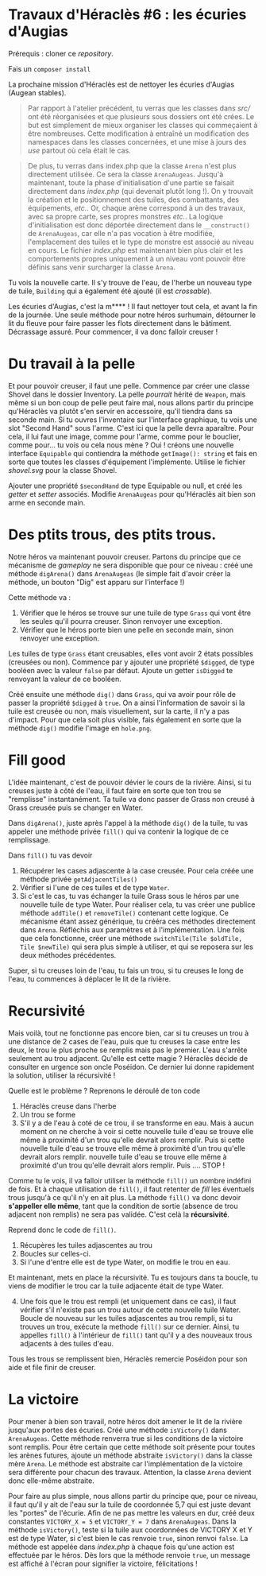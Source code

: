 # Travaux d'Héraclès #6 : les écuries d'Augias
 
Prérequis : cloner ce *repository*.

Fais un `composer install`

La prochaine mission d'Héraclès est de nettoyer les écuries d'Augias (Augean stables).

> Par rapport à l'atelier précédent, tu verras que les classes dans *src/* ont été réorganisées et que plusieurs sous dossiers ont été crées. Le but est simplement de mieux organiser les classes qui commeçaient à être nombreuses. Cette modification à entraîné un modification des namespaces dans les classes concernées, et une mise à jours des *use* partout où cela était le cas. 

> De plus, tu verras dans index.php que la classe `Arena` n'est plus directement utilisée. Ce sera la classe `ArenaAugeas`. Jusqu'à maintenant, toute la phase d'initialisation d'une partie se faisait directement dans *index.php* (qui devenait plutôt long !). On y trouvait la création et le positionnement des tuiles, des combattants, des équipements, *etc.*. Or, chaque arène correspond à un des travaux, avec sa propre carte, ses propres monstres *etc.*. La logique d'initialisation est donc déportée directement dans le `__construct()` de `ArenaAugeas`, car elle n'a pas vocation à être modifiée, l'emplacement des tuiles et le type de monstre est associé au niveau en cours. Le fichier *index.php* est maintenant bien plus clair et les comportements propres uniquement à un niveau vont pouvoir être définis sans venir surcharger la classe `Arena`.

Tu vois la nouvelle carte. Il s'y trouve de l'eau, de l'herbe un nouveau type de tuile, `Building` qui a également été ajouté (il est  *crossable*).

Les écuries d'Augias, c'est la m**** ! Il faut nettoyer tout cela, et avant la fin de la journée. Une seule méthode pour notre héros surhumain, détourner le lit du fleuve pour faire passer les flots directement dans le bâtiment. Décrassage assuré. Pour commencer, il va donc falloir creuser !

# Du travail à la pelle

Et pour pouvoir creuser, il faut une pelle. 
Commence par créer une classe Shovel dans le dossier Inventory. La pelle *pourrait* hérité de `Weapon`, mais même si un bon coup de pelle peut faire mal, nous allons partir du principe qu'Héraclès va plutôt s'en servir en accessoire, qu'il tiendra dans sa seconde main. Si tu ouvres l'inventaire sur l'interface graphique, tu vois une slot "Second Hand" sous l'arme. C'est ici que la pelle devra aparaître. Pour cela, il lui faut une image, comme pour l'arme, comme pour le bouclier, comme pour... tu vois ou cela nous mène ? Oui ! créons une nouvelle interface `Equipable` qui contiendra la méthode `getImage(): string` et fais en sorte que toutes les classes d'équipement l'implémente. Utilise le fichier *shovel.svg* pour la classe Shovel.

Ajouter une propriété `$secondHand` de type Equipable ou null, et créé les *getter* et *setter* associés.
Modifie `ArenaAugeas` pour qu'Héraclès ait bien son arme en seconde main.

# Des ptits trous, des ptits trous.

Notre héros va maintenant pouvoir creuser. Partons du principe que ce mécanisme de *gameplay* ne sera disponible que pour ce niveau : créé une méthode `digArena()` dans `ArenaAugeas` (le simple fait d'avoir créer la méthode, un bouton "Dig" est apparu sur l'interface !)

Cette méthode va :
1. Vérifier que le héros se trouve sur une tuile de type `Grass` qui vont être les seules qu'il pourra creuser. Sinon renvoyer une exception.
2. Vérifier que le héros porte bien une pelle en seconde main, sinon renvoyer une exception.

Les tuiles de type `Grass` étant creusables, elles vont avoir 2 états possibles (creusées ou non). Commence par y ajouter une propriété `$digged`, de type booléen avec la valeur `false` par défaut. Ajoute un getter `isDigged` te renvoyant la valeur de ce booléen.

Créé ensuite une méthode `dig()` dans `Grass`, qui va avoir pour rôle de passer la propriété `$digged` à `true`.
On a ainsi l'information de savoir si la tuile est creusée ou non, mais visuellement, sur la carte, il n'y a pas d'impact. Pour que cela soit plus visible, fais également en sorte que la méthode `dig()` modifie l'image en `hole.png`.

# Fill good

L'idée maintenant, c'est de pouvoir dévier le cours de la rivière. Ainsi, si tu creuses juste à côté de l'eau, il faut faire en sorte que ton trou se "remplisse" instantanément. Ta tuile va donc passer de Grass non creusé à Grass creusée puis se changer en Water.

Dans `digArena()`, juste après l'appel à la méthode `dig()` de la tuile, tu vas appeler une méthode privée `fill()` qui va contenir la logique de ce remplissage.

Dans `fill()` tu vas devoir
1. Récupérer les cases adjascente à la case creusée. Pour cela créée une méthode privée `getAdjacentTiles()`
2. Vérifier si l'une de ces tuiles et de type `Water`.
3. Si c'est le cas, tu vas échanger la tuile Grass sous le héros par une nouvelle tuile de type Water. Pour réaliser cela, tu vas créer une publice méthode `addTile()` et `removeTile()` contenant cette logique. Ce mécanisme étant assez générique, tu crééra ces méthodes directement dans `Arena`. Réfléchis aux paramètres et à l'implémentation. Une fois que cela fonctionne, créer une méthode `switchTile(Tile $oldTile, Tile $newTile)` qui sera plus simple à utiliser, et qui se reposera sur les deux méthodes précédentes.

Super, si tu creuses loin de l'eau, tu fais un trou, si tu creuses le long de l'eau, tu commences à déplacer le lit de la rivière.

# Recursivité

Mais voilà, tout ne fonctionne pas encore bien, car si tu creuses un trou à une distance de 2 cases de l'eau, puis que tu creuses la case entre les deux, le trou le plus proche se remplis mais pas le premier. L'eau s'arrête seulement au trou adjacent. Qu'elle est cette magie ? Héraclès décide de consulter en urgence son oncle Poséidon. Ce dernier lui donne rapidement la solution, utiliser la récursivité ! 

Quelle est le problème ? Reprenons le déroulé de ton code
1. Héraclès creuse dans l'herbe
2. Un trou se forme
3. S'il y a de l'eau à coté de ce trou, il se transforme en eau.
Mais à aucun moment on ne cherche à voir si cette nouvelle tuile d'eau se trouve elle même à proximité d'un trou qu'elle devrait alors remplir. Puis si cette nouvelle tuile d'eau se trouve elle même à proximité d'un trou qu'elle devrait alors remplir. nouvelle tuile d'eau se trouve elle même à proximité d'un trou qu'elle devrait alors remplir. Puis .... STOP ! 

Comme tu le vois, il va falloir utiliser la méthode `fill()` un nombre indéfini de fois. Et à chaque utilisation de `fill()`, il faut retenter de *fill* les éventuels trous jusqu'à ce qu'il n'y en ait plus. La méthode `fill()` va donc devoir **s'appeller elle même**, tant que la condition de sortie (absence de trou adjacent non remplis) ne sera pas validée. C'est celà la **récursivité**.

Reprend donc le code de `fill()`.
1. Récupères les tuiles adjascentes au trou
2. Boucles sur celles-ci. 
3. Si l'une d'entre elle est de type Water, on modifie le trou en eau.

Et maintenant, mets en place la récursivité. Tu es toujours dans ta boucle, tu viens de modifier le trou car la tuile adjacente était de type Water.

4. Une fois que le trou est rempli (et uniquement dans ce cas), il faut vérifier s'il n'existe pas un trou autour de cette nouvelle tuile Water. Boucle de nouveau sur les tuiles adjascentes au trou rempli, si tu trouves un trou, exécute la methode `fill()` sur ce dernier. Ainsi, tu appelles `fill()` à l'intérieur de `fill()` tant qu'il y a des nouveaux trous adjacents à des tuiles d'eau. 

Tous les trous se remplissent bien, Héraclès remercie Poséidon pour son aide et file finir de creuser. 

    
# La victoire

Pour mener à bien son travail, notre héros doit amener le lit de la rivière jusqu'aux portes des écuries. Créé une méthode `isVictory()` dans `ArenaAugeas`. Cette méthode renverra true si les conditions de la victoire sont remplis. Pour être certain que cette méthode soit présente pour toutes les arènes futures, ajoute un méthode abstraite `isVictory()`  dans la classe mère `Arena`. Le méthode est abstraite car l'implémentation de la victoire sera différente pour chacun des travaux. Attention, la classe `Arena` devient donc elle-même abstraite.

Pour faire au plus simple, nous allons partir du principe que, pour ce niveau, il faut qu'il y ait de l'eau sur la tuile de coordonnée 5,7 qui est juste devant les "portes" de l'écurie. Afin de ne pas mettre les valeurs en dur, créé deux constantes `VICTORY_X = 5` et `VICTORY_Y = 7` dans `ArenaAugeas`. Dans la méthode `isVictory()`, teste si la tuile aux coordonnées de VICTORY X et Y est de type Water, si c'est bien le cas renvoie `true`, sinon renvoi `false`. La méthode est appelée dans *index.php* à chaque fois qu'une action est effectuée par le héros. Dès lors que la méthode renvoie `true`, un message est affiché à l'écran pour signifier la victoire, félicitations ! 
